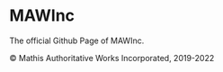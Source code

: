 # MAWInc
The official Github Page of MAWInc.









© Mathis Authoritative Works Incorporated, 2019-2022

